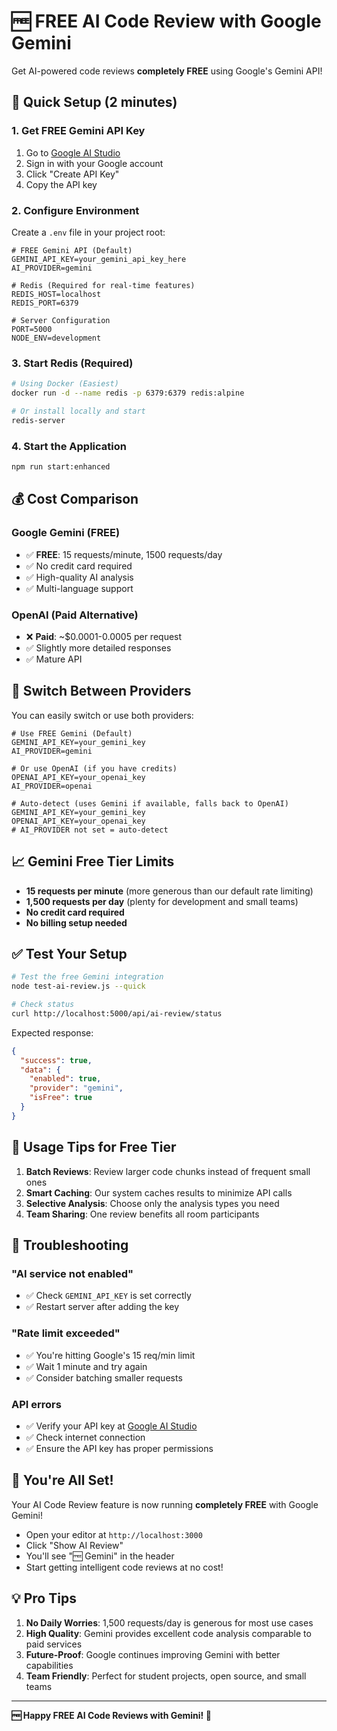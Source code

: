 # 🆓 **FREE AI Code Review with Google Gemini**

Get AI-powered code reviews **completely FREE** using Google's Gemini API!

## 🚀 **Quick Setup (2 minutes)**

### 1. **Get FREE Gemini API Key**
1. Go to [Google AI Studio](https://aistudio.google.com/app/apikey)
2. Sign in with your Google account
3. Click "Create API Key"
4. Copy the API key

### 2. **Configure Environment**
Create a `.env` file in your project root:

```env
# FREE Gemini API (Default)
GEMINI_API_KEY=your_gemini_api_key_here
AI_PROVIDER=gemini

# Redis (Required for real-time features)
REDIS_HOST=localhost
REDIS_PORT=6379

# Server Configuration  
PORT=5000
NODE_ENV=development
```

### 3. **Start Redis (Required)**
```bash
# Using Docker (Easiest)
docker run -d --name redis -p 6379:6379 redis:alpine

# Or install locally and start
redis-server
```

### 4. **Start the Application**
```bash
npm run start:enhanced
```

## 💰 **Cost Comparison**

### **Google Gemini (FREE)**
- ✅ **FREE**: 15 requests/minute, 1500 requests/day
- ✅ No credit card required
- ✅ High-quality AI analysis
- ✅ Multi-language support

### **OpenAI (Paid Alternative)**
- ❌ **Paid**: ~$0.0001-0.0005 per request
- ✅ Slightly more detailed responses
- ✅ Mature API

## 🔄 **Switch Between Providers**

You can easily switch or use both providers:

```env
# Use FREE Gemini (Default)
GEMINI_API_KEY=your_gemini_key
AI_PROVIDER=gemini

# Or use OpenAI (if you have credits)
OPENAI_API_KEY=your_openai_key  
AI_PROVIDER=openai

# Auto-detect (uses Gemini if available, falls back to OpenAI)
GEMINI_API_KEY=your_gemini_key
OPENAI_API_KEY=your_openai_key
# AI_PROVIDER not set = auto-detect
```

## 📈 **Gemini Free Tier Limits**
- **15 requests per minute** (more generous than our default rate limiting)
- **1,500 requests per day** (plenty for development and small teams)
- **No credit card required**
- **No billing setup needed**

## ✅ **Test Your Setup**
```bash
# Test the free Gemini integration
node test-ai-review.js --quick

# Check status
curl http://localhost:5000/api/ai-review/status
```

Expected response:
```json
{
  "success": true,
  "data": {
    "enabled": true,
    "provider": "gemini",
    "isFree": true
  }
}
```

## 🎯 **Usage Tips for Free Tier**

1. **Batch Reviews**: Review larger code chunks instead of frequent small ones
2. **Smart Caching**: Our system caches results to minimize API calls
3. **Selective Analysis**: Choose only the analysis types you need
4. **Team Sharing**: One review benefits all room participants

## 🐛 **Troubleshooting**

### **"AI service not enabled"**
- ✅ Check `GEMINI_API_KEY` is set correctly
- ✅ Restart server after adding the key

### **"Rate limit exceeded"**
- ✅ You're hitting Google's 15 req/min limit
- ✅ Wait 1 minute and try again
- ✅ Consider batching smaller requests

### **API errors**
- ✅ Verify your API key at [Google AI Studio](https://aistudio.google.com/)
- ✅ Check internet connection
- ✅ Ensure the API key has proper permissions

## 🎉 **You're All Set!**

Your AI Code Review feature is now running **completely FREE** with Google Gemini! 

- Open your editor at `http://localhost:3000`
- Click "Show AI Review" 
- You'll see "🆓 Gemini" in the header
- Start getting intelligent code reviews at no cost!

## 💡 **Pro Tips**

1. **No Daily Worries**: 1,500 requests/day is generous for most use cases
2. **High Quality**: Gemini provides excellent code analysis comparable to paid services
3. **Future-Proof**: Google continues improving Gemini with better capabilities
4. **Team Friendly**: Perfect for student projects, open source, and small teams

---

**🆓 Happy FREE AI Code Reviews with Gemini! 🤖** 